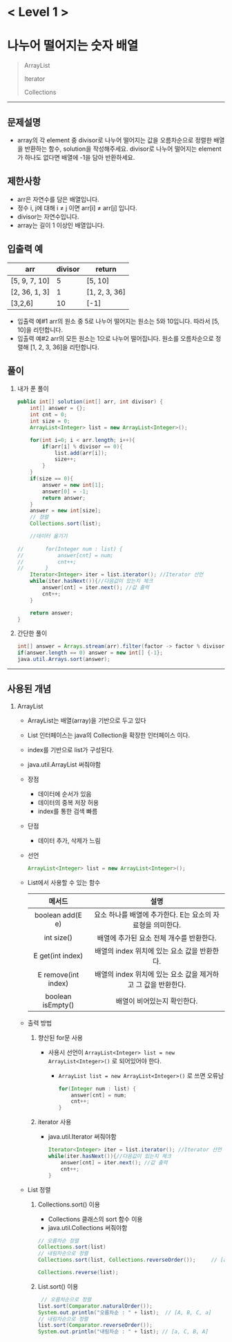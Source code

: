 

# < Level 1 > 

# 나누어 떨어지는 숫자 배열 

> ArrayList
>
> Iterator
>
> Collections

---

## 문제설명 

- array의 각 element 중 divisor로 나누어 떨어지는 값을 오름차순으로 정렬한 배열을 반환하는 함수, solution을 작성해주세요.
  divisor로 나누어 떨어지는 element가 하나도 없다면 배열에 -1을 담아 반환하세요.


## 제한사항 

- arr은 자연수를 담은 배열입니다.
- 정수 i, j에 대해 i ≠ j 이면 arr[i] ≠ arr[j] 입니다.
- divisor는 자연수입니다.
- array는 길이 1 이상인 배열입니다.

## 입출력 예

| arr           | divisor | return        |
| ------------- | ------- | ------------- |
| [5, 9, 7, 10] | 5       | [5, 10]       |
| [2, 36, 1, 3] | 1       | [1, 2, 3, 36] |
| [3,2,6]       | 10      | [-1]          |

- 입출력 예#1
  arr의 원소 중 5로 나누어 떨어지는 원소는 5와 10입니다. 따라서 [5, 10]을 리턴합니다.
- 입출력 예#2
  arr의 모든 원소는 1으로 나누어 떨어집니다. 원소를 오름차순으로 정렬해 [1, 2, 3, 36]을 리턴합니다.

## 풀이 

1. 내가 푼 풀이 

   ```java
   public int[] solution(int[] arr, int divisor) {
       int[] answer = {};
       int cnt = 0;
       int size = 0;
       ArrayList<Integer> list = new ArrayList<Integer>();
   
       for(int i=0; i < arr.length; i++){
           if(arr[i] % divisor == 0){
               list.add(arr[i]);
               size++;
           }
       }
       if(size == 0){
           answer = new int[1];
           answer[0] = -1;
           return answer;
       }
       answer = new int[size];
       // 정렬
       Collections.sort(list);
   
       //데이터 옮기기 
       
   //	    for(Integer num : list) {
   //	    	answer[cnt] = num;
   //	    	cnt++;
   //	    }
       Iterator<Integer> iter = list.iterator(); //Iterator 선언 
       while(iter.hasNext()){//다음값이 있는지 체크
           answer[cnt] = iter.next(); //값 출력
           cnt++;
       }
   
       return answer;
   }
   ```

2. 간단한 풀이

   ```java
   int[] answer = Arrays.stream(arr).filter(factor -> factor % divisor == 0).toArray();
   if(answer.length == 0) answer = new int[] {-1};
   java.util.Arrays.sort(answer);
   ```

   


---

## 사용된 개념

1. ArrayList 

   - ArrayList는 배열(array)을 기반으로 두고 있다

   - List 인터페이스는 java의 Collection을 확장한 인터페이스 이다.

   - index를 기반으로 list가 구성된다. 
   
   - java.util.ArrayList 써줘야함 

   - 장점
   
     - 데이터에 순서가 있음
     - 데이터의 중복 저장 허용
     - index를 통한 검색 빠름
   
   - 단점 
   
     - 데이터 추가, 삭제가 느림
   
   - 선언
   
     ```java
     ArrayList<Integer> list = new ArrayList<Integer>();
     ```
   
   - List에서 사용할 수 있는 함수 
   
     |       메서드        |                             설명                             |
     | :-----------------: | :----------------------------------------------------------: |
     |  boolean add(E e)   |  요소 하나를 배열에 추가한다. E는 요소의 자료형을 의미한다.  |
     |     int size()      |           배열에 추가된 요소 전체 개수를 반환한다.           |
     |  E get(int index)   |         배열의 index 위치에 있는 요소 값을 반환한다.         |
     | E remove(int index) | 배열의 index 위치에 있는 요소 값을 제거하고 그 값을 반환한다. |
     |  boolean isEmpty()  |                 배열이 비어있는지 확인한다.                  |
   
   - 출력 방법
   
     1. 향산된 for문 사용 
   
        - 사용시 선언이 `ArrayList<Integer> list = new ArrayList<Integer>()` 로 되어있어야 한다.
   
          - `ArrayList list = new ArrayList<Integer>()` 로 쓰면 오류남 
   
            ```java
            for(Integer num : list) {
                answer[cnt] = num;
                cnt++;
            }
            ```
   
     2. iterator 사용 
   
        - java.util.Iterator 써줘야함
   
          ```java
          Iterator<Integer> iter = list.iterator(); //Iterator 선언 
          while(iter.hasNext()){//다음값이 있는지 체크
              answer[cnt] = iter.next(); //값 출력
              cnt++;
          }
          ```
   
   - List 정렬
   
     1. Collections.sort() 이용 
   
        -  Collections 클래스의 sort 함수 이용 
        - java.util.Collections 써줘야함 
   
        ```java
        // 오름차순 정렬
        Collections.sort(list)
        // 내림차순으로 정렬        
        Collections.sort(list, Collections.reverseOrder());     // [a, C, B, A]
        
        Collections.reverse(list);
        ```
   
     2. List.sort() 이용
     
        ```java
         // 오름차순으로 정렬        
        list.sort(Comparator.naturalOrder());        
        System.out.println("오름차순 : " + list);  // [A, B, C, a] 
        // 내림차순으로 정렬        
        list.sort(Comparator.reverseOrder());        
        System.out.println("내림차순 : " + list); // [a, C, B, A]
        ```
